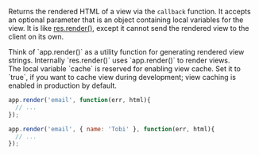 Returns the rendered HTML of a view via the `callback` function. It accepts an optional parameter
that is an object containing local variables for the view. It is like [res.render()](#res.render),
except it cannot send the rendered view to the client on its own.

<div class="doc-box doc-info">
Think of `app.render()` as a utility function for generating rendered view strings.
Internally `res.render()` uses `app.render()` to render views.
</div>

<div class="doc-box doc-notice">
The local variable `cache` is reserved for enabling view cache. Set it to `true`, if you want to
cache view during development; view caching is enabled in production by default.
</div>

```js
app.render('email', function(err, html){
  // ...
});

app.render('email', { name: 'Tobi' }, function(err, html){
  // ...
});
```
